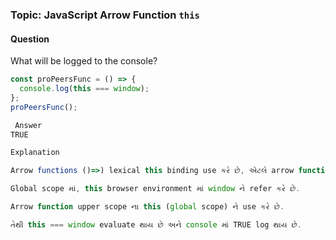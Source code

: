 ###  Topic: JavaScript Arrow Function `this`

####  Question
What will be logged to the console?

```javascript
const proPeersFunc = () => {
  console.log(this === window);
};
proPeersFunc();

 Answer
TRUE

Explanation

Arrow functions ()=>) lexical this binding use કરે છે, એટલે arrow function પોતાનું this નથી બનાવતું.

Global scope માં, this browser environment માં window ને refer કરે છે.

Arrow function upper scope ના this (global scope) ને use કરે છે.

તેથી this === window evaluate થાય છે અને console માં TRUE log થાય છે.
